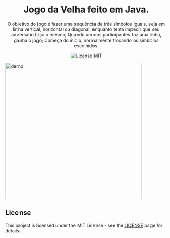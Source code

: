 <h1 align="center">
<br>
  Jogo da Velha feito em Java.
</h1>

<p align="center">O objetivo do jogo é fazer uma sequência de três símbolos iguais, seja em linha vertical, horizontal ou diagonal, enquanto tenta impedir que seu adversário faça o mesmo; Quando um dos participantes faz uma linha, ganha o jogo; Começa do início, normalmente trocando os símbolos escolhidos.</p>

<p align="center">
  <a href="https://opensource.org/licenses/MIT">
    <img src="https://img.shields.io/badge/License-MIT-blue.svg" alt="License MIT">
  </a>
</p>

[//]: # (Add your gifs/images here:)
<div>
  <img src="A1" alt="demo" height="425">
</div>


## License

This project is licensed under the MIT License - see the [LICENSE](https://opensource.org/licenses/MIT) page for details.
